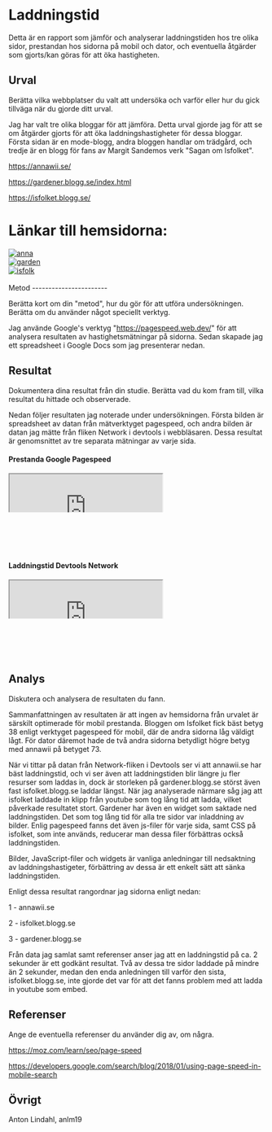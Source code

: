 Laddningstid
=======================

Detta är en rapport som jämför och analyserar laddningstiden hos tre olika sidor, prestandan hos sidorna
på mobil och dator, och eventuella åtgärder som gjorts/kan göras för att öka hastigheten.

Urval
-----------------------

Berätta vilka webbplatser du valt att undersöka och varför eller hur du gick tillväga när du gjorde ditt urval.

Jag har valt tre olika bloggar för att jämföra. Detta urval gjorde jag för att se om åtgärder gjorts för att öka
laddningshastigheter för dessa bloggar. Första sidan är en mode-blogg, andra bloggen handlar om trädgård,
och tredje är en blogg för fans av Margit Sandemos verk "Sagan om Isfolket".

https://annawii.se/

https://gardener.blogg.se/index.html

https://isfolket.blogg.se/

<div class="landingpage">
    <h1>Länkar till hemsidorna:</h1>
    <div class="box1">
        <a href="https://annawii.se/" target="_blank">
            <picture>
                <source media="(min-width: 668px)" srcset="%base_url%/image/annawii.png">
                <img src="%base_url%/image/annawii.png&w=667" alt="anna">
            </picture>
        </a>
    </div>
    <div class="box1">
        <a href="https://gardener.blogg.se/index.html" target="_blank">
            <picture>
                <source media="(min-width: 668px)" srcset="%base_url%/image/gardener.png">
                <img src="%base_url%/image/gardener.png&w=667" alt="garden">
            </picture>
        </a>
    </div>
    <div class="box1">
        <a href="https://isfolket.blogg.se/" target="_blank">
            <picture>
                <source media="(min-width: 668px)" srcset="%base_url%/image/isfolket.png">
                <img src="%base_url%/image/isfolket.png&w=667" alt="isfolk">
            </picture>
        </a>
    </div>
</div>

<br>
Metod
-----------------------

Berätta kort om din "metod", hur du gör för att utföra undersökningen. Berätta om du använder något speciellt verktyg.

Jag använde Google's verktyg "https://pagespeed.web.dev/" för att analysera resultaten av hastighetsmätningar på sidorna.
Sedan skapade jag ett spreadsheet i Google Docs som jag presenterar nedan.

Resultat
-----------------------

Dokumentera dina resultat från din studie. Berätta vad du kom fram till, vilka resultat du hittade och observerade.

Nedan följer resultaten jag noterade under undersökningen. Första bilden är spreadsheet av datan från mätverktyget pagespeed,
och andra bilden är datan jag mätte från fliken Network i devtools i webbläsaren. Dessa resultat är genomsnittet av tre
separata mätningar av varje sida.

<h4>Prestanda Google Pagespeed</h4>
<div class="embed-container">
    <iframe style="clip-path: inset(0 0 50% 0)" src="https://docs.google.com/spreadsheets/d/e/2PACX-1vTKB-YunmUDJ6X3slmevdIi7BS5Rn6tG5IR3e9YmH8VtE5wJnXrJuvLJhOpuCGNBHBD9KmYecg8lwTb/pubhtml?widget=true&amp;headers=false"></iframe>
</div>

<h4>Laddningstid Devtools Network</h4>
<div class="embed-container">
    <iframe style="clip-path: inset(0 0 50% 0)" src="https://docs.google.com/spreadsheets/d/e/2PACX-1vREx6Y1ISCWllfRVdhEtpc-1A1v2SN9FwnUL1BDD_x_ffprSd_3p4CGwOx1IWbhb-pX5_Wus9oeNlzK/pubhtml?widget=true&amp;headers=false"></iframe>
</div>

Analys
-----------------------

Diskutera och analysera de resultaten du fann.

Sammanfattningen av resultaten är att ingen av hemsidorna från urvalet är särskilt optimerade för mobil prestanda. Bloggen om Isfolket fick bäst betyg 38 enligt
verktyget pagespeed för mobil, där de andra sidorna låg väldigt lågt. För dator däremot hade de två andra sidorna betydligt högre betyg med annawii på betyget 73.

När vi tittar på datan från Network-fliken i Devtools ser vi att annawii.se har bäst laddningstid, och vi ser även att laddningstiden blir längre ju fler resurser
som laddas in, dock är storleken på gardener.blogg.se störst även fast isfolket.blogg.se laddar längst. När jag analyserade närmare såg jag att isfolket laddade
in klipp från youtube som tog lång tid att ladda, vilket påverkade resultatet stort. Gardener har även en widget som saktade ned laddningstiden. Det som tog
lång tid för alla tre sidor var inladdning av bilder. Enlig pagespeed fanns det även js-filer för varje sida, samt CSS på isfolket, som inte används, reducerar
man dessa filer förbättras också laddningstiden.

Bilder, JavaScript-filer och widgets är vanliga anledningar till nedsaktning av laddningshastigeter, förbättring av dessa är ett enkelt sätt att sänka laddningstiden.

Enligt dessa resultat rangordnar jag sidorna enligt nedan:

1 - annawii.se

2 - isfolket.blogg.se

3 - gardener.blogg.se

Från data jag samlat samt referenser anser jag att en laddningstid på ca. 2 sekunder är ett godkänt resultat. Två av dessa tre sidor laddade på mindre än 2 sekunder,
medan den enda anledningen till varför den sista, isfolket.blogg.se, inte gjorde det var för att det fanns problem med att ladda in youtube som embed.

Referenser
-----------------------

Ange de eventuella referenser du använder dig av, om några.

https://moz.com/learn/seo/page-speed

https://developers.google.com/search/blog/2018/01/using-page-speed-in-mobile-search

Övrigt
-----------------------

Anton Lindahl, anlm19